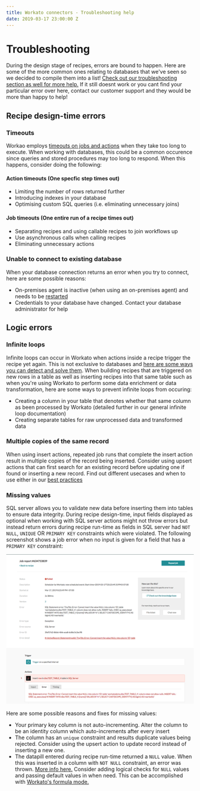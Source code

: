 ```yaml
---
title: Workato connectors - Troubleshooting help
date: 2019-03-17 23:00:00 Z
---
```


# Troubleshooting
During the design stage of recipes, errors are bound to happen. Here are some of the more common ones relating to databases that we've seen so we decided to compile them into a list! [Check out our troubleshooting section as well for more help.](/recipes/recipe-job-errors.md) If it still doesnt work or you cant find your particular error over here, contact our customer support and they would be more than happy to help!

## Recipe design-time errors

### Timeouts

Workao employs [timeouts on jobs and actions](/recipes/recipe-job-errors.md#timeouts) when they take too long to execute. When working with databases, this could be a common occurence since queries and stored procedures may too long to respond. When this happens, consider doing the following:

#### Action timeouts (One specfic step times out)
* Limiting the number of rows returned further
* Introducing indexes in your database
* Optimising custom SQL queries (i.e. eliminating unnecessary joins)

#### Job timeouts (One entire run of a recipe times out)
* Separating recipes and using callable recipes to join workflows up
* Use asynchronous calls when calling recipes
* Eliminating unnecessary actions

### Unable to connect to existing database
When your database connection returns an error when you try to connect, here are some possible reasons:

* On-premises agent is inactive (when using an on-premises agent) and needs to be [restarted](/on-prem/run.md)
* Credentials to your database have changed. Contact your database administrator for help

## Logic errors

### Infinite loops
Infinite loops can occur in Workato when actions inside a recipe trigger the recipe yet again. This is not exclusive to databases and [here are some ways you can detect and solve them](/recipes/infinite-loops.md). 
When building recipes that are triggered on new rows in a table as well as inserting recipes into that same table such as when you're using Workato to perform some data enrichment or data transformation, here are some ways to prevent infinite loops from occuring:

* Creating a column in your table that denotes whether that same column as been processed by Workato (detailed further in our general infinite loop documentation)
* Creating separate tables for raw unprocessed data and transformed data

### Multiple copies of the same record
When using insert actions, repeated job runs that complete the insert action result in multiple copies of the record being inserted. Consider using upsert actions that can first search for an existing record before updating one if found or inserting a new record. Find out different usecases and when to use either in our [best practices](/connectors/mssql/best-practices.md#when-to-use-update-insert-and-upsert-actions)

### Missing values
SQL server allows you to validate new data before inserting them into tables to ensure data integrity. During recipe design-time, input fields displayed as optional when working with SQL server actions might not throw errors but instead return errors during recipe run-time as fields in SQL server had `NOT NULL`, `UNIQUE` OR `PRIMARY KEY` constraints which were violated. The following screenshot shows a job error when no input is given for a field that has a `PRIMARY KEY` constraint:

![Common-error-missing-values](/assets/images/mssql/Common-error-missing-values.png)

Here are some possible reasons and fixes for missing values:
* Your primary key column is not auto-incrementing. Alter the column to be an identity column which auto-increments after every insert
* The column has an `unique` constraint and results duplicate values being rejected. Consider using the upsert action to update record instead of inserting a new one.
* The datapill entered during recipe run-time returned a `NULL` value. When this was inserted in a column with `NOT NULL` constraint, an error was thrown. [More info here.](/recipes/recipe-job-errors.md#missing-required-fields-at-run-time) Consider adding logical checks for `NULL` values and passing default values in when need. This can be accomplished with [Workato's formula mode.](/formulas/formula-mode.md)












